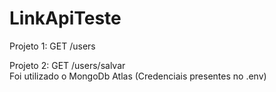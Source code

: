 # LinkApiTeste

Projeto 1: GET /users

Projeto 2: GET /users/salvar<br>
Foi utilizado o MongoDb Atlas (Credenciais presentes no .env)
